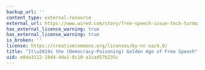 ```yaml
---
backup_url: ''
content_type: external-resource
external_url: https://www.wired.com/story/free-speech-issue-tech-turmoil-new-censorship/
has_external_licence_warning: true
has_external_license_warning: true
is_broken: ''
license: https://creativecommons.org/licenses/by-nc-sa/4.0/
title: "It\u2019s the (Democracy-Poisoning) Golden Age of Free Speech"
uid: e0da3112-18d4-4da1-8c10-a1cad57b235c
---
```

